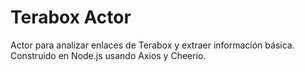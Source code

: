 # Terabox Actor

Actor para analizar enlaces de Terabox y extraer información básica. Construido en Node.js usando Axios y Cheerio.
